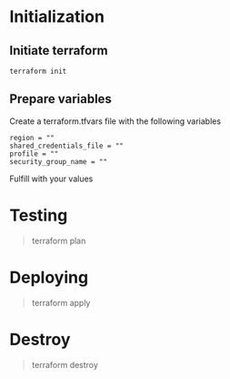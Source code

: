 # Initialization

## Initiate terraform

    terraform init

## Prepare variables
Create a terraform.tfvars file with the following variables

    region = ""
    shared_credentials_file = ""
    profile = ""
    security_group_name = ""

Fulfill with your values

# Testing

> terraform plan

# Deploying

> terraform apply

# Destroy 

> terraform destroy



